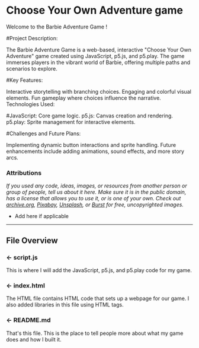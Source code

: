 # Choose Your Own Adventure game
Welcome to the Barbie Adventure Game ! 

#Project Description:

The Barbie Adventure Game is a web-based, interactive "Choose Your Own Adventure" game created using JavaScript, p5.js, and p5.play. The game immerses players in the vibrant world of Barbie, offering multiple paths and scenarios to explore.

#Key Features:

Interactive storytelling with branching choices.
Engaging and colorful visual elements.
Fun gameplay where choices influence the narrative.
Technologies Used:

#JavaScript: Core game logic.
p5.js: Canvas creation and rendering.
p5.play: Sprite management for interactive elements.

#Challenges and Future Plans:

Implementing dynamic button interactions and sprite handling.
Future enhancements include adding animations, sound effects, and more story arcs.


###  Attributions
*If you used any code, ideas, images, or resources from another person or group of people, tell us about it here. Make sure it is in the public domain, has a license that allows you to use it, or is one of your own. Check out [archive.org](https://archive.org/), [Pixabay](https://pixabay.com/), [Unsplash](https://unsplash.com/), or [Burst](https://burst.shopify.com/) for free, uncopyrighted images.*
- Add here if applicable

---

## File Overview

### ← script.js

This is where I will add the JavaScript, p5.js, and p5.play code for my game.

### ← index.html

The HTML file contains HTML code that sets up a webpage for our game. I also added libraries in this file using HTML tags.

### ← README.md

That's this file. This is the place to tell people more about what my game does and how I built it. 

